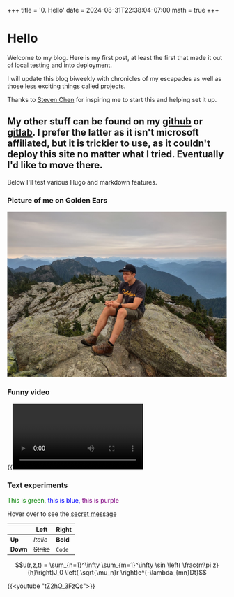 +++
title = '0. Hello'
date = 2024-08-31T22:38:04-07:00
math = true
+++

# Hello

Welcome to my blog. Here is my first post, at least the first that made it out of local testing and into deployment.

I will update this blog biweekly with chronicles of my escapades as well as those less exciting things called projects.

Thanks to  [Steven Chen](https://shengw3n.github.io/) for inspiring me to start this and helping set it up.

My other stuff can be found on my [github](https://github.com/ron-kit/) or [gitlab](https://gitlab.com/ron-kit/). I prefer the latter as it isn't microsoft affiliated, but it is trickier to use, as it couldn't deploy this site no matter what I tried. Eventually I'd like to move there.
---

Below I'll test various Hugo and markdown features.

### Picture of me on Golden Ears

![Golden Ears](images/ronGolden.jpg)

### Funny video

{{<video src="/videos/fan.mp4">}}

### Text experiments

<span style="color:green"> This is green,</span>
<span style="color:blue"> this is blue,</span>
<span style="color:purple"> this is purple</span>

Hover over to see the <abbr title="Eat your vegetables">secret message </abbr>

||Left|Right|
|-|-|-|
|**Up**|_Italic_|**Bold**|
|**Down**|~~Strike~~|`Code`|

$$u(r,z,t) = \sum_{n=1}^\infty \sum_{m=1}^\infty \sin \left( \frac{m\pi z}{h}\right)J_0 \left( \sqrt{\mu_n}r \right)e^{-\lambda_{mn}Dt}$$

{{<youtube "tZ2hQ_3FzQs">}}